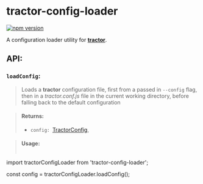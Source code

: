 # tractor-config-loader

[![npm version](https://img.shields.io/npm/v/tractor-config-loader.svg)](https://img.shields.io/npm/v/tractor-config-loader.svg)

A configuration loader utility for [**tractor**](https://github.com/TradeMe/tractor).

## API:

### `loadConfig`:

> Loads a **tractor** configuration file, first from a passed in `--config` flag, then in a *tractor.conf.js* file in the current working directory, before falling back to the default configuration

> #### Returns:
> * `config: `[TractorConfig](https://github.com/TradeMe/tractor#config),

> #### Usage:
> ```javascript
import tractorConfigLoader from 'tractor-config-loader';

const config = tractorConfigLoader.loadConfig();
```

